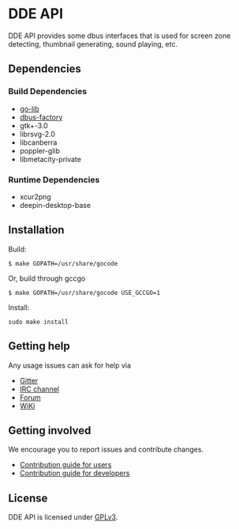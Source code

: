 # DDE API

DDE API provides some dbus interfaces that is used for screen zone detecting, thumbnail generating, sound playing, etc.

## Dependencies


### Build Dependencies

* [go-lib](https://github.com/linuxdeepin/go-lib)
* [dbus-factory](https://github.com/linuxdeepin/dbus-factory)
* gtk+-3.0
* librsvg-2.0
* libcanberra
* poppler-glib
* libmetacity-private

### Runtime Dependencies

* xcur2png
* deepin-desktop-base

## Installation

Build:
```
$ make GOPATH=/usr/share/gocode
```

Or, build through gccgo
```
$ make GOPATH=/usr/share/gocode USE_GCCGO=1
```

Install:
```
sudo make install
```

## Getting help

Any usage issues can ask for help via

* [Gitter](https://gitter.im/orgs/linuxdeepin/rooms)
* [IRC channel](https://webchat.freenode.net/?channels=deepin)
* [Forum](https://bbs.deepin.org/)
* [WiKi](http://wiki.deepin.org/)

## Getting involved

We encourage you to report issues and contribute changes.

* [Contribution guide for users](http://wiki.deepin.org/index.php?title=Contribution_Guidelines_for_Users)
* [Contribution guide for developers](http://wiki.deepin.org/index.php?title=Contribution_Guidelines_for_Developers)

## License

DDE API is licensed under [GPLv3](LICENSE).
